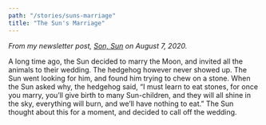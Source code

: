 ```yaml
---
path: "/stories/suns-marriage"
title: "The Sun's Marriage"
---
```


*From my newsletter post, [Son, Sun](https://simonsarris.substack.com/p/son-sun) on August 7, 2020.*

A long time ago, the Sun decided to marry the Moon, and invited all the animals to their wedding. The hedgehog however never showed up. The Sun went looking for him, and found him trying to chew on a stone. When the Sun asked why, the hedgehog said, “I must learn to eat stones, for once you marry, you’ll give birth to many Sun-children, and they will all shine in the sky, everything will burn, and we’ll have nothing to eat.” The Sun thought about this for a moment, and decided to call off the wedding.

